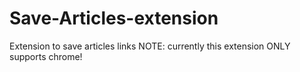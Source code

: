 # Save-Articles-extension
Extension to save articles links
NOTE: currently this extension ONLY supports chrome!
